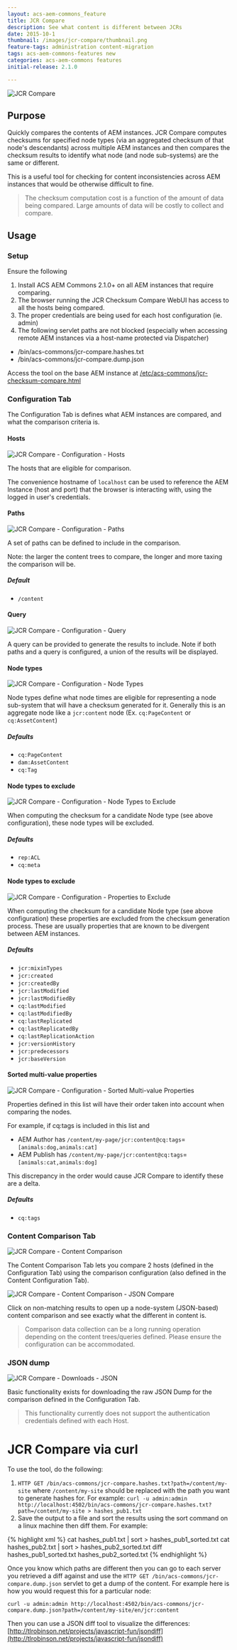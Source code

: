 ```yaml
---
layout: acs-aem-commons_feature
title: JCR Compare
description: See what content is different between JCRs
date: 2015-10-1
thumbnail: /images/jcr-compare/thumbnail.png
feature-tags: administration content-migration
tags: acs-aem-commons-features new
categories: acs-aem-commons features
initial-release: 2.1.0

---
```


![JCR Compare](/acs-aem-commons/images/jcr-compare/jcr-compare.png)

## Purpose

Quickly compares the contents of AEM instances. JCR Compare computes checksums for specified node types (via an aggregated checksum of that node's descendants) across multiple AEM instances and then compares the checksum results to identify what node (and node sub-systems) are the same or different.

This is a useful tool for checking for content inconsistencies across AEM instances that would be otherwise difficult to fine.

> The checksum computation cost is a function of the amount of data being compared. Large amounts of data will be costly to collect and compare.

## Usage

### Setup

Ensure the following

1. Install ACS AEM Commons 2.1.0+ on all AEM instances that require comparing.
2. The browser running the JCR Checksum Compare WebUI has access to all the hosts being compared.
3. The proper credentials are being used for each host configuration (ie. admin)
4. The following servlet paths are not blocked (especially when accessing remote AEM instances via a host-name protected via Dispatcher)
 * /bin/acs-commons/jcr-compare.hashes.txt
 * /bin/acs-commons/jcr-compare.dump.json


Access the tool on the base AEM instance at [/etc/acs-commons/jcr-checksum-compare.html](http://localhost:4502/etc/acs-commons/jcr-checksum-compare.html)

### Configuration Tab

The Configuration Tab is defines what AEM instances are compared, and what the comparison criteria is.

#### Hosts

![JCR Compare - Configuration - Hosts](/acs-aem-commons/images/jcr-compare/configuration-hosts.png)

The hosts that are eligible for comparison.

The convenience hostname of `localhost` can be used to reference the AEM Instance (host and port) that the browser is interacting with, using the logged in user's credentials.


#### Paths

![JCR Compare - Configuration - Paths](/acs-aem-commons/images/jcr-compare/configuration-paths.png)

A set of paths can be defined to include in the comparison.

Note: the larger the content trees to compare, the longer and more taxing the comparison will be.

##### Default

* `/content`


#### Query

![JCR Compare - Configuration - Query](/acs-aem-commons/images/jcr-compare/configuration-query.png)

A query can be provided to generate the results to include. Note if both paths and a query is configured, a union of the results will be displayed.


#### Node types

![JCR Compare - Configuration - Node Types](/acs-aem-commons/images/jcr-compare/configuration-node-types.png)

Node types define what node times are eligible for representing a node sub-system that will have a checksum generated for it. Generally this is an aggregate node like a `jcr:content` node (Ex. `cq:PageContent` or `cq:AssetContent`)

##### Defaults

* `cq:PageContent`
* `dam:AssetContent`
* `cq:Tag`


#### Node types to exclude

![JCR Compare - Configuration - Node Types to Exclude](/acs-aem-commons/images/jcr-compare/configuration-node-types-to-exclude.png)

When computing the checksum for a candidate Node type (see above configuration), these node types will be excluded.

##### Defaults

* `rep:ACL`
* `cq:meta`


#### Node types to exclude

![JCR Compare - Configuration - Properties to Exclude](/acs-aem-commons/images/jcr-compare/configuration-properties-to-exclude.png)

When computing the checksum for a candidate Node type (see above configuration) these properties are excluded from the checksum generation process. These are usually properties that are known to be divergent between AEM instances.

##### Defaults

* `jcr:mixinTypes`
* `jcr:created`
* `jcr:createdBy`
* `jcr:lastModified`
* `jcr:lastModifiedBy`
* `cq:lastModified`
* `cq:lastModifiedBy`
* `cq:lastReplicated`
* `cq:lastReplicatedBy`
* `cq:lastReplicationAction`
* `jcr:versionHistory`
* `jcr:predecessors`
* `jcr:baseVersion`

#### Sorted multi-value properties

![JCR Compare - Configuration - Sorted Multi-value Properties](/acs-aem-commons/images/jcr-compare/configuration-sort-properties.png)

Properties defined in this list will have their order taken into account when comparing the nodes.

For example, if cq:tags is included in this list and

* AEM Author has `/content/my-page/jcr:content@cq:tags`=`[animals:dog,animals:cat]`
* AEM Publish has `/content/my-page/jcr:content@cq:tags`=`[animals:cat,animals:dog]`

This discrepancy in the order would cause JCR Compare to identify these are a delta.

##### Defaults

* `cq:tags`

### Content Comparison Tab

![JCR Compare - Content Comparison](/acs-aem-commons/images/jcr-compare/content-comparison.png)

The Content Comparison Tab lets you compare 2 hosts (defined in the Configuration Tab) using the comparison configuration (also defined in the Content Configuration Tab).

![JCR Compare - Content Comparison - JSON Compare](/acs-aem-commons/images/jcr-compare/content-comparison-json.png)

Click on non-matching results to open up a node-system (JSON-based) content comparison and see exactly what the different in content is.

> Comparison data collection can be a long running operation depending on the content trees/queries defined. Please ensure the configuration can be accommodated.

### JSON dump

![JCR Compare - Downloads - JSON](/acs-aem-commons/images/jcr-compare/download-json.png)

Basic functionality exists for downloading the raw JSON Dump for the comparison defined in the Configuration Tab.

> This functionality currently does not support the authentication credentials defined with each Host.


# JCR Compare via curl

To use the tool, do the following:

1. `HTTP GET /bin/acs-commons/jcr-compare.hashes.txt?path=/content/my-site` where `/content/my-site` should be replaced with the path you want to generate hashes for. For example:
`curl -u admin:admin http://localhost:4502/bin/acs-commons/jcr-compare.hashes.txt?path=/content/my-site > hashes_pub1.txt`
2. Save the output to a file and sort the results using the sort command on a linux machine then diff them. For example:

{% highlight xml %}
cat hashes_pub1.txt | sort > hashes_pub1_sorted.txt
cat hashes_pub2.txt | sort > hashes_pub2_sorted.txt
diff hashes_pub1_sorted.txt hashes_pub2_sorted.txt
{% endhighlight %}

Once you know which paths are different then you can go to each server you retrieved a diff against and use the `HTTP GET /bin/acs-commons/jcr-compare.dump.json` servlet to get a dump of the content. For example here is how you would request this for a particular node:

`curl -u admin:admin http://localhost:4502/bin/acs-commons/jcr-compare.dump.json?path=/content/my-site/en/jcr:content`

Then you can use a JSON diff tool to visualize the differences: [http://tlrobinson.net/projects/javascript-fun/jsondiff](http://tlrobinson.net/projects/javascript-fun/jsondiff)
